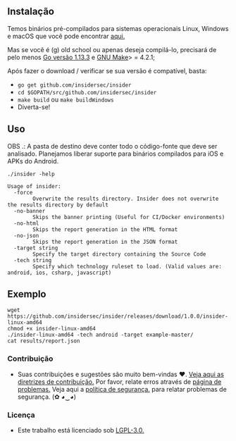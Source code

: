 ## Instalação

Temos binários pré-compilados para sistemas operacionais Linux, Windows e macOS que você pode encontrar [aqui.](https://github.com/insidersec/insider/releases)

Mas se você é (g) old school ou apenas deseja compilá-lo, precisará de pelo menos [Go versão 1.13.3](https://golang.org/dl/) e [GNU Make](https://www.gnu.org/software/make/)> = 4.2.1;

Após fazer o download / verificar se sua versão é compatível, basta:

* `go get github.com/insidersec/insider`
* `cd $GOPATH/src/github.com/insidersec/insider`
* `make build` ou `make buildWindows`
* Diverta-se!

## Uso

OBS .: A pasta de destino deve conter todo o código-fonte que deve ser analisado. Planejamos liberar suporte para binários compilados para iOS e APKs do Android.

````
./insider -help

Usage of insider:
  -force
    	Overwrite the results directory. Insider does not overwrite the results directory by default
  -no-banner
    	Skips the banner printing (Useful for CI/Docker environments)
  -no-html
    	Skips the report generation in the HTML format
  -no-json
    	Skips the report generation in the JSON format
  -target string
    	Specify the target directory containing the Source Code
  -tech string
    	Specify which technology ruleset to load. (Valid values are: android, ios, csharp, javascript)
````

## Exemplo

```
wget https://github.com/insidersec/insider/releases/download/1.0.0/insider-linux-amd64
chmod +x insider-linux-amd64
./insider-linux-amd64 -tech android -target example-master/
cat results/report.json
```

### Contribuição

- Suas contribuições e sugestões são muito bem-vindas ♥. [Veja aqui as diretrizes de contribuição.](/.Github/CONTRIBUTING.md) Por favor, relate erros através de [página de problemas.](https://github.com/insidersec/insider/issues) Veja aqui a [política de segurança.](/.Github/SECURITY.md) para relatar problemas de segurança. (✿ ◕‿◕)


### Licença

- Este trabalho está licenciado sob [LGPL-3.0.](/LICENSE.md)
